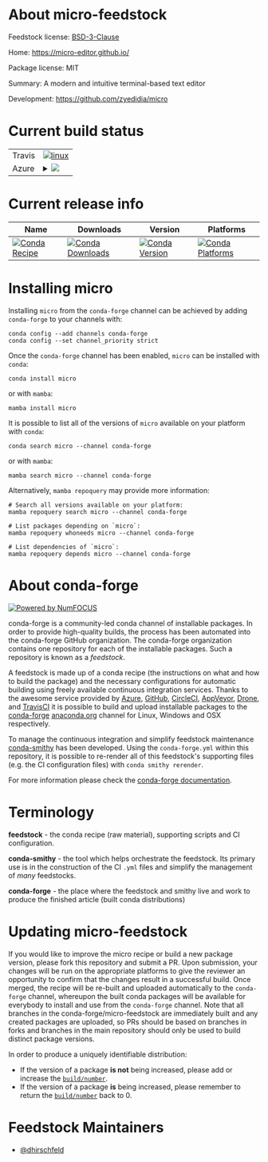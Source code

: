 About micro-feedstock
=====================

Feedstock license: [BSD-3-Clause](https://github.com/conda-forge/micro-feedstock/blob/main/LICENSE.txt)

Home: https://micro-editor.github.io/

Package license: MIT

Summary: A modern and intuitive terminal-based text editor

Development: https://github.com/zyedidia/micro

Current build status
====================


<table><tr>
    <td>Travis</td>
    <td>
      <a href="https://app.travis-ci.com/conda-forge/micro-feedstock">
        <img alt="linux" src="https://img.shields.io/travis/com/conda-forge/micro-feedstock/main.svg?label=Linux">
      </a>
    </td>
  </tr>
    
  <tr>
    <td>Azure</td>
    <td>
      <details>
        <summary>
          <a href="https://dev.azure.com/conda-forge/feedstock-builds/_build/latest?definitionId=12464&branchName=main">
            <img src="https://dev.azure.com/conda-forge/feedstock-builds/_apis/build/status/micro-feedstock?branchName=main">
          </a>
        </summary>
        <table>
          <thead><tr><th>Variant</th><th>Status</th></tr></thead>
          <tbody><tr>
              <td>linux_64</td>
              <td>
                <a href="https://dev.azure.com/conda-forge/feedstock-builds/_build/latest?definitionId=12464&branchName=main">
                  <img src="https://dev.azure.com/conda-forge/feedstock-builds/_apis/build/status/micro-feedstock?branchName=main&jobName=linux&configuration=linux%20linux_64_" alt="variant">
                </a>
              </td>
            </tr><tr>
              <td>linux_aarch64</td>
              <td>
                <a href="https://dev.azure.com/conda-forge/feedstock-builds/_build/latest?definitionId=12464&branchName=main">
                  <img src="https://dev.azure.com/conda-forge/feedstock-builds/_apis/build/status/micro-feedstock?branchName=main&jobName=linux&configuration=linux%20linux_aarch64_" alt="variant">
                </a>
              </td>
            </tr><tr>
              <td>linux_ppc64le</td>
              <td>
                <a href="https://dev.azure.com/conda-forge/feedstock-builds/_build/latest?definitionId=12464&branchName=main">
                  <img src="https://dev.azure.com/conda-forge/feedstock-builds/_apis/build/status/micro-feedstock?branchName=main&jobName=linux&configuration=linux%20linux_ppc64le_" alt="variant">
                </a>
              </td>
            </tr>
          </tbody>
        </table>
      </details>
    </td>
  </tr>
</table>

Current release info
====================

| Name | Downloads | Version | Platforms |
| --- | --- | --- | --- |
| [![Conda Recipe](https://img.shields.io/badge/recipe-micro-green.svg)](https://anaconda.org/conda-forge/micro) | [![Conda Downloads](https://img.shields.io/conda/dn/conda-forge/micro.svg)](https://anaconda.org/conda-forge/micro) | [![Conda Version](https://img.shields.io/conda/vn/conda-forge/micro.svg)](https://anaconda.org/conda-forge/micro) | [![Conda Platforms](https://img.shields.io/conda/pn/conda-forge/micro.svg)](https://anaconda.org/conda-forge/micro) |

Installing micro
================

Installing `micro` from the `conda-forge` channel can be achieved by adding `conda-forge` to your channels with:

```
conda config --add channels conda-forge
conda config --set channel_priority strict
```

Once the `conda-forge` channel has been enabled, `micro` can be installed with `conda`:

```
conda install micro
```

or with `mamba`:

```
mamba install micro
```

It is possible to list all of the versions of `micro` available on your platform with `conda`:

```
conda search micro --channel conda-forge
```

or with `mamba`:

```
mamba search micro --channel conda-forge
```

Alternatively, `mamba repoquery` may provide more information:

```
# Search all versions available on your platform:
mamba repoquery search micro --channel conda-forge

# List packages depending on `micro`:
mamba repoquery whoneeds micro --channel conda-forge

# List dependencies of `micro`:
mamba repoquery depends micro --channel conda-forge
```


About conda-forge
=================

[![Powered by
NumFOCUS](https://img.shields.io/badge/powered%20by-NumFOCUS-orange.svg?style=flat&colorA=E1523D&colorB=007D8A)](https://numfocus.org)

conda-forge is a community-led conda channel of installable packages.
In order to provide high-quality builds, the process has been automated into the
conda-forge GitHub organization. The conda-forge organization contains one repository
for each of the installable packages. Such a repository is known as a *feedstock*.

A feedstock is made up of a conda recipe (the instructions on what and how to build
the package) and the necessary configurations for automatic building using freely
available continuous integration services. Thanks to the awesome service provided by
[Azure](https://azure.microsoft.com/en-us/services/devops/), [GitHub](https://github.com/),
[CircleCI](https://circleci.com/), [AppVeyor](https://www.appveyor.com/),
[Drone](https://cloud.drone.io/welcome), and [TravisCI](https://travis-ci.com/)
it is possible to build and upload installable packages to the
[conda-forge](https://anaconda.org/conda-forge) [anaconda.org](https://anaconda.org/)
channel for Linux, Windows and OSX respectively.

To manage the continuous integration and simplify feedstock maintenance
[conda-smithy](https://github.com/conda-forge/conda-smithy) has been developed.
Using the ``conda-forge.yml`` within this repository, it is possible to re-render all of
this feedstock's supporting files (e.g. the CI configuration files) with ``conda smithy rerender``.

For more information please check the [conda-forge documentation](https://conda-forge.org/docs/).

Terminology
===========

**feedstock** - the conda recipe (raw material), supporting scripts and CI configuration.

**conda-smithy** - the tool which helps orchestrate the feedstock.
                   Its primary use is in the construction of the CI ``.yml`` files
                   and simplify the management of *many* feedstocks.

**conda-forge** - the place where the feedstock and smithy live and work to
                  produce the finished article (built conda distributions)


Updating micro-feedstock
========================

If you would like to improve the micro recipe or build a new
package version, please fork this repository and submit a PR. Upon submission,
your changes will be run on the appropriate platforms to give the reviewer an
opportunity to confirm that the changes result in a successful build. Once
merged, the recipe will be re-built and uploaded automatically to the
`conda-forge` channel, whereupon the built conda packages will be available for
everybody to install and use from the `conda-forge` channel.
Note that all branches in the conda-forge/micro-feedstock are
immediately built and any created packages are uploaded, so PRs should be based
on branches in forks and branches in the main repository should only be used to
build distinct package versions.

In order to produce a uniquely identifiable distribution:
 * If the version of a package **is not** being increased, please add or increase
   the [``build/number``](https://docs.conda.io/projects/conda-build/en/latest/resources/define-metadata.html#build-number-and-string).
 * If the version of a package **is** being increased, please remember to return
   the [``build/number``](https://docs.conda.io/projects/conda-build/en/latest/resources/define-metadata.html#build-number-and-string)
   back to 0.

Feedstock Maintainers
=====================

* [@dhirschfeld](https://github.com/dhirschfeld/)

